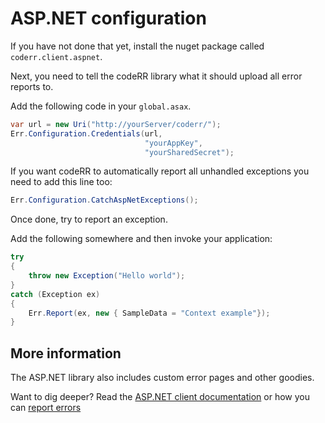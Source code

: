 ASP.NET configuration
=====================

If you have not done that yet, install the nuget package called `coderr.client.aspnet`.

Next, you need to tell the codeRR library what it should upload all error reports to.

Add the following code in your `global.asax`.

```csharp
var url = new Uri("http://yourServer/coderr/");
Err.Configuration.Credentials(url, 
                              "yourAppKey", 
                              "yourSharedSecret");
```

If you want codeRR to automatically report all unhandled exceptions you need to add this line too:

```csharp
Err.Configuration.CatchAspNetExceptions();
```

Once done, try to report an exception.

Add the following somewhere and then invoke your application:

```csharp
try
{
    throw new Exception("Hello world");
}
catch (Exception ex)
{
    Err.Report(ex, new { SampleData = "Context example"});
}
```

## More information

The ASP.NET library also includes custom error pages and other goodies.

Want to dig deeper? Read the [ASP.NET client documentation](index.md) or how you can [report errors](../../gettingstarted.md)
